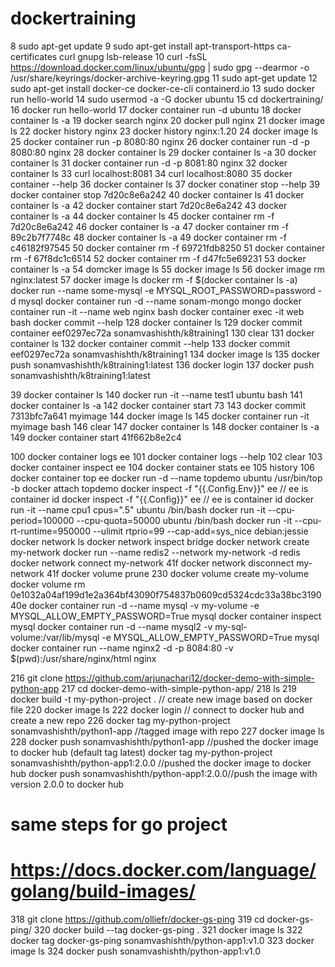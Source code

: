 # dockertraining
 8  sudo apt-get update
    9  sudo apt-get install apt-transport-https ca-certificates curl gnupg lsb-release
   10  curl -fsSL https://download.docker.com/linux/ubuntu/gpg | sudo gpg --dearmor -o /usr/share/keyrings/docker-archive-keyring.gpg
   11  sudo apt-get update
   12  sudo apt-get install docker-ce docker-ce-cli containerd.io
   13  sudo docker run hello-world
   14  sudo usermod -a -G docker ubuntu
   15  cd dockertraining/
   16  docker run hello-world
   17  docker container run -d ubuntu
   18  docker container  ls -a
   19  docker search nginx
   20  docker pull nginx
   21  docker image ls
   22  docker history nginx
   23  docker history nginx:1.20
   24  docker image ls
   25  docker container run -p 8080:80 nginx 
   26  docker container run -d -p 8080:80 nginx
   28  docker container ls
   29  docker container ls -a
   30  docker container ls
   31  docker container run -d -p 8081:80 nginx 
   32  docker container ls
   33  curl localhost:8081
   34  curl localhost:8080
   35  docker container --help
   36  docker container ls
   37  docker conatiner stop --help
   39  docker container stop 7d20c8e6a242
   40  docker container ls
   41  docker container ls -a
   42  docker container start 7d20c8e6a242
   43  docker container ls -a
   44  docker container ls 
   45  docker container rm -f 7d20c8e6a242
   46  docker container ls -a
   47  docker container rm -f 89c2b7f7748c
   48  docker container ls -a
   49  docker container rm -f c46182f97545
   50  docker container rm -f 69721fdb8250
   51  docker container rm -f 67f8dc1c6514
   52  docker container rm -f d47fc5e69231
   53  docker container ls -a
   54  domcker image ls
   55  docker image ls
   56  docker image rm nginx:latest 
   57  docker image ls 
   docker rm -f $(docker container ls -a)
   docker run --name some-mysql -e MYSQL_ROOT_PASSWORD=password -d mysql
   docker container run -d --name sonam-mongo mongo
   docker container run -it --name web nginx bash
   docker container exec -it web bash
docker commit --help
  128  docker container ls
  129  docker commit container eef0297ec72a sonamvashishth/k8training1
  130  clear
  131  docker container ls
  132  docker container commit --help
  133  docker commit eef0297ec72a sonamvashishth/k8training1
  134  docker image ls
  135  docker push sonamvashishth/k8training1:latest
  136  docker login
  137  docker push sonamvashishth/k8training1:latest

  39 docker container ls
140 docker run -it --name test1 ubuntu bash
141 docker container ls -a
142 docker container start 73
143 docker commit 7313bfc7a641 myimage
144 docker image ls
145 docker container run -it myimage bash
146 clear
147 docker container ls
148 docker container ls -a
149 docker container start 41f662b8e2c4

100  docker container logs ee
  101  docker container logs --help
  102  clear
  103  docker container inspect ee
  104  docker container stats ee
  105  history
  106  docker container top ee
  docker run -d --name topdemo ubuntu /usr/bin/top -b
  docker attach topdemo
  docker inspect -f "{{.Config.Env}}" ee // ee is container id
  docker inspect -f "{{.Config}}" ee // ee is container id
  docker run -it --name cpu1 cpus=".5" ubuntu /bin/bash
docker run -it --cpu-period=100000 --cpu-quota=50000 ubuntu /bin/bash
docker run -it --cpu-rt-runtime=950000 --ulimit rtprio=99 --cap-add=sys_nice  debian:jessie
docker network ls
docker network inspect bridge
docker network create my-network
docker run --name redis2 --network my-network -d redis
docker network connect my-network 41f
docker network disconnect my-network 41f
docker volume prune
 230  docker volume create my-volume
  docker volume rm 0e1032a04af199d1e2a364bf43090f754837b0609cd5324cdc33a38bc319040e
  docker container run -d --name mysql -v my-volume -e MYSQL_ALLOW_EMPTY_PASSWORD=True mysql
  docker container inspect mysql
  docker container run -d --name mysql2 -v my-sql-volume:/var/lib/mysql -e MYSQL_ALLOW_EMPTY_PASSWORD=True mysql 
  docker container run --name nginx2 -d -p 8084:80 -v $(pwd):/usr/share/nginx/html nginx

   216  git clone https://github.com/arjunachari12/docker-demo-with-simple-python-app
  217  cd docker-demo-with-simple-python-app/
  218  ls
  219  docker build -t my-python-project .  // create new image based on docker file
  220  docker image ls
  222  docker login // connect to docker hub and create a new repo
  226  docker tag my-python-project sonamvashishth/python1-app //tagged image with repo
  227  docker image ls
  228  docker push sonamvashishth/python1-app //pushed the docker image to docker hub (default tag latest)
  docker tag  my-python-project sonamvashishth/python-app1:2.0.0  //pushed the docker image to docker hub
  docker push sonamvashishth/python-app1:2.0.0//push the image with version 2.0.0 to docker hub

  # same steps for go project
# https://docs.docker.com/language/golang/build-images/
   318  git clone https://github.com/olliefr/docker-gs-ping
  319  cd docker-gs-ping/
  320  docker build --tag docker-gs-ping .
  321  docker image ls
  322  docker tag docker-gs-ping sonamvashishth/python-app1:v1.0
  323  docker image ls
  324  docker push sonamvashishth/python-app1:v1.0